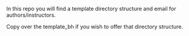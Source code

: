 In this repo you will find a template directory structure and email for authors/instructors.

Copy over the template_bh if you wish to offer that directory structure.